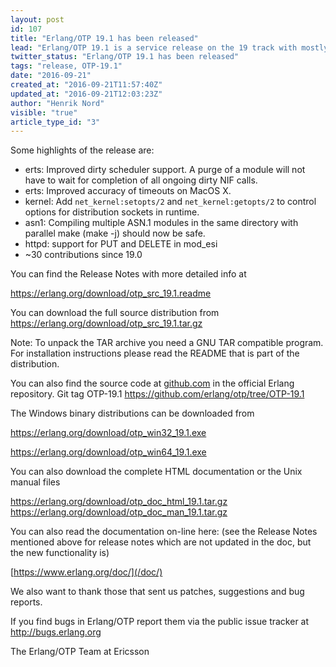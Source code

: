 ```yaml
---
layout: post
id: 107
title: "Erlang/OTP 19.1 has been released"
lead: "Erlang/OTP 19.1 is a service release on the 19 track with mostly bug fixes, but is does contain a number of new features and characteristics improvements as well."
twitter_status: "Erlang/OTP 19.1 has been released"
tags: "release, OTP-19.1"
date: "2016-09-21"
created_at: "2016-09-21T11:57:40Z"
updated_at: "2016-09-21T12:03:23Z"
author: "Henrik Nord"
visible: "true"
article_type_id: "3"
---
```


Some highlights of the release are:
* erts: Improved dirty scheduler support. A purge of a module will not have to wait for completion of all ongoing dirty NIF calls.
* erts: Improved accuracy of timeouts on MacOS X.
* kernel: Add `net_kernel:setopts/2` and `net_kernel:getopts/2` to control options for distribution sockets in runtime.
* asn1: Compiling multiple ASN.1 modules in the same directory with parallel make (make -j) should now be safe.
* httpd: support for PUT and DELETE in mod_esi
* ~30 contributions since 19.0

You can find the Release Notes with more detailed info at

<https://erlang.org/download/otp_src_19.1.readme>

You can download the full source distribution from <https://erlang.org/download/otp_src_19.1.tar.gz>

Note: To unpack the TAR archive you need a GNU TAR compatible program. For installation instructions please read the README that is part of the distribution.

You can also find the source code at [github.com](http://github.com) in the official Erlang repository. Git tag OTP-19.1
<https://github.com/erlang/otp/tree/OTP-19.1>

The Windows binary distributions can be downloaded from

<https://erlang.org/download/otp_win32_19.1.exe>

<https://erlang.org/download/otp_win64_19.1.exe>

You can also download the complete HTML documentation or the Unix manual files

<https://erlang.org/download/otp_doc_html_19.1.tar.gz>
<https://erlang.org/download/otp_doc_man_19.1.tar.gz>


 You can also read the documentation on-line here:
 (see the Release Notes mentioned above for release notes which
 are not updated in the doc, but the new functionality is)

[https://www.erlang.org/doc/](/doc/)

 We also want to thank those that sent us patches, suggestions and bug reports.

If you find bugs in Erlang/OTP report them via the public issue tracker at <http://bugs.erlang.org>

The Erlang/OTP Team at Ericsson
